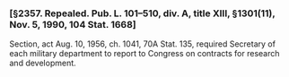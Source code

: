 ### [§2357. Repealed. Pub. L. 101–510, div. A, title XIII, §1301(11), Nov. 5, 1990, 104 Stat. 1668] ###

Section, act Aug. 10, 1956, ch. 1041, 70A Stat. 135, required Secretary of each military department to report to Congress on contracts for research and development.